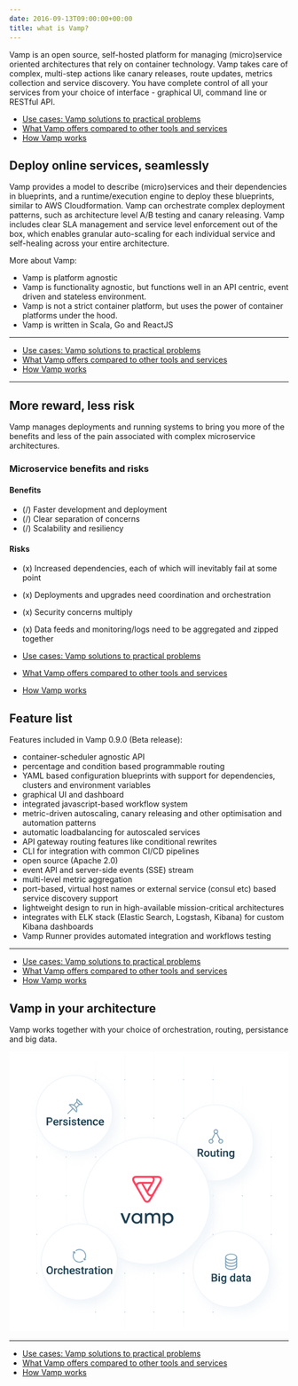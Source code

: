 ```yaml
---
date: 2016-09-13T09:00:00+00:00
title: what is Vamp?
---
```


Vamp is an open source, self-hosted platform for managing (micro)service oriented architectures that rely on container technology. Vamp takes care of complex, multi-step actions like canary releases, route updates, metrics collection and service discovery. You have complete control of all your services from your choice of interface - graphical UI, command line or RESTful API.

* [Use cases: Vamp solutions to practical problems](use-cases/)
* [What Vamp offers compared to other tools and services](vamp-compared-to/)
* [How Vamp works](/resources/how-vamp-works/)

## Deploy online services, seamlessly


Vamp provides a model to describe (micro)services and their dependencies in blueprints, and a runtime/execution engine to deploy these blueprints, similar to AWS Cloudformation.
Vamp can orchestrate complex deployment patterns, such as architecture level A/B testing and canary releasing. Vamp includes clear SLA management and service level enforcement out of the box, which enables granular auto-scaling for each individual service and self-healing across your entire architecture.  

More about Vamp:

* Vamp is platform agnostic
* Vamp is functionality agnostic, but functions well in an API centric, event driven and stateless environment. 
* Vamp is not a strict container platform, but uses the power of container platforms under the hood.
* Vamp is written in Scala, Go and ReactJS 

--------

* [Use cases: Vamp solutions to practical problems](use-cases/)
* [What Vamp offers compared to other tools and services](vamp-compared-to/)
* [How Vamp works](/resources/how-vamp-works/)

--------

## More reward, less risk

Vamp manages deployments and running systems to bring you more of the benefits and less of the pain associated with complex microservice architectures.

### Microservice benefits and risks

#### Benefits

* (/) Faster development and deployment
* (/) Clear separation of concerns
* (/) Scalability and resiliency

#### Risks

* (x) Increased dependencies, each of which will inevitably fail at some point
* (x) Deployments and upgrades need coordination and orchestration
* (x) Security concerns multiply
* (x) Data feeds and monitoring/logs need to be aggregated and zipped together


* [Use cases: Vamp solutions to practical problems](use-cases/)
* [What Vamp offers compared to other tools and services](vamp-compared-to/)
* [How Vamp works](/resources/how-vamp-works/)

## Feature list

Features included in Vamp 0.9.0 (Beta release): 

* container-scheduler agnostic API
* percentage and condition based programmable routing
* YAML based configuration blueprints with support for dependencies, clusters and environment variables
* graphical UI and dashboard
* integrated javascript-based workflow system 
* metric-driven autoscaling, canary releasing and other optimisation and automation patterns
* automatic loadbalancing for autoscaled services
* API gateway routing features like conditional rewrites
* CLI for integration with common CI/CD pipelines
* open source (Apache 2.0)
* event API and server-side events (SSE) stream
* multi-level metric aggregation
* port-based, virtual host names or external service (consul etc) based service discovery support
* lightweight design to run in high-available mission-critical architectures
* integrates with ELK stack (Elastic Search, Logstash, Kibana) for custom Kibana dashboards
* Vamp Runner provides automated integration and workflows testing 

--------------

* [Use cases: Vamp solutions to practical problems](use-cases/)
* [What Vamp offers compared to other tools and services](vamp-compared-to/)
* [How Vamp works](/resources/how-vamp-works/)

## Vamp in your architecture

Vamp works together with your choice of orchestration, routing, persistance and big data. 

![components](/images/diagram/Vamp-components.svg)

--------------

* [Use cases: Vamp solutions to practical problems](use-cases/)
* [What Vamp offers compared to other tools and services](vamp-compared-to/)
* [How Vamp works](/resources/how-vamp-works/)